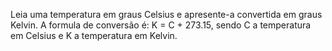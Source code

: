 Leia uma temperatura em graus Celsius e apresente-a convertida em graus Kelvin. 
A formula de conversão é: K = C + 273.15, sendo C a temperatura em Celsius e K a temperatura em Kelvin.